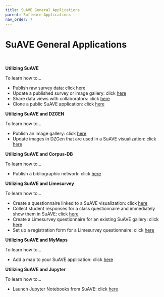 ```yaml
---
title: SuAVE General Applications
parent: Software Applications
nav_order: 7
---
```


# SuAVE General Applications
<br>

**Utilizing SuAVE**

To learn how to...

- Publish raw survey data: click [here](https://suave-ucsd.github.io/SuAVE-Documentation/Upload_Dataset.html)
- Update a published survey or image gallery: click [here](https://suave-ucsd.github.io/SuAVE-Documentation/Update_Gallery.html)
- Share data views with collaborators: click [here](https://suave-ucsd.github.io/SuAVE-Documentation/Share_Views.html)
- Clone a public SuAVE application: click [here](https://suave-ucsd.github.io/SuAVE-Documentation/Clone_Survey.html)

**Utilizing SuAVE and DZGEN**

To learn how to...

- Publish an image gallery: click [here](https://suave-ucsd.github.io/SuAVE-Documentation/Publish_Gallery.html)
- Update images in DZGen that are used in a SuAVE visualization: click [here](https://suave-ucsd.github.io/SuAVE-Documentation/Update_DZGen.html)

**Utilizing SuAVE and Corpus-DB**

To learn how to...

- Publish a bibliographic network: click [here](https://suave-ucsd.github.io/SuAVE-Documentation/Bibliographic_Network_Pulbish.html)

**Utilizing SuAVE and Limesurvey**

To learn how to...

- Create a questionnaire linked to a SuAVE visualization: click [here](https://suave-ucsd.github.io/SuAVE-Documentation/SuAVE_Survey.html)
- Collect student responses for a class questionnaire and immediately show them in SuAVE: click [here](https://suave-ucsd.github.io/SuAVE-Documentation/SuAVE_Class_Survey.html)
- Create a Limesurvey questionnaire for an existing SuAVE gallery: click [here](https://suave-ucsd.github.io/SuAVE-Documentation/Limesurvey_Existing_SuAVE.html)
- Set up a registration form for a Limesurvey questionnaire: click [here](https://suave-ucsd.github.io/SuAVE-Documentation/Registration_Form.html)


**Utilizing SuAVE and MyMaps**

To learn how to...

- Add a map to your SuAVE application: click [here](https://suave-ucsd.github.io/SuAVE-Documentation/Add_Map_SuAVE.html)

**Utilizing SuAVE and Jupyter**

To learn how to...

- Launch Jupyter Notebooks from SuAVE: click [here](https://suave-ucsd.github.io/SuAVE-Documentation/Jupyter_Notebook_SuAVE.html)
